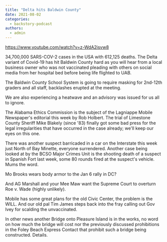 ```yaml
---
title: "Delta hits Baldwin County"
date: 2021-08-02
categories: 
  - backstory-podcast
authors: 
  - admin
---
```


https://www.youtube.com/watch?v=z-WdA2isvw8

34,700,000 SARS-COV-2 cases in the USA with 612,125 deaths. The Delta variant of Covid-19 has hit Baldwin County hard as you will hear from a local business owner who was not vaccinated pleading with others on social media from her hospital bed before being life flighted to UAB.

The Baldwin County School System is going to require masking for 2nd-12th graders and all staff, backlashes erupted at the meeting.

We are also experiencing a heatwave and an advisory was issued for us all to ignore.

The Alabama Ethics Commission is the subject of the Lagniappe Mobile Newspaper's editorial this week by Rob Holbert. The trial of Limestone County Sheriff Mike Blakely (since '83) finally got some bad press for the legal irregularities that have occurred in the case already; we'll keep our eyes on this one.

There was another suspect barricaded in a car on the Interstate this week just North of Bay Minette, everyone surrendered. Another case being looked at by the BCSO Major Crimes Unit is the shooting death of a suspect in Spanish Fort last week, some 80 rounds fired at the suspect's vehicle. Mums the word.

Mo Brooks wears body armor to the Jan 6 rally in DC?

And AG Marshall and your Mee Maw want the Supreme Court to overturn Roe v. Wade (highly unlikely).

Mobile has some great plans for the old Civic Center, the problem is the WILL. And our old pal Tim James steps back into the fray calling out Gov Ivey for scalding the unvaccinated.

In other news another Bridge onto Pleasure Island is in the works, no word on how much the bridge will cost nor the previously discussed prohibitions in the Foley Beach Express Contact that prohibit such a bridge being constructed. Details.
